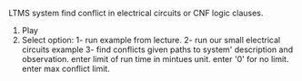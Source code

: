 LTMS system find conflict in electrical circuits or CNF logic clauses.

1. Play
2. Select option:
    1- run example from lecture.
    2- run our small electrical circuits example
    3- find conflicts given paths to system' description and observation.
        enter limit of run time in mintues unit.  enter '0' for no limit.
        enter max conflict limit.
       
